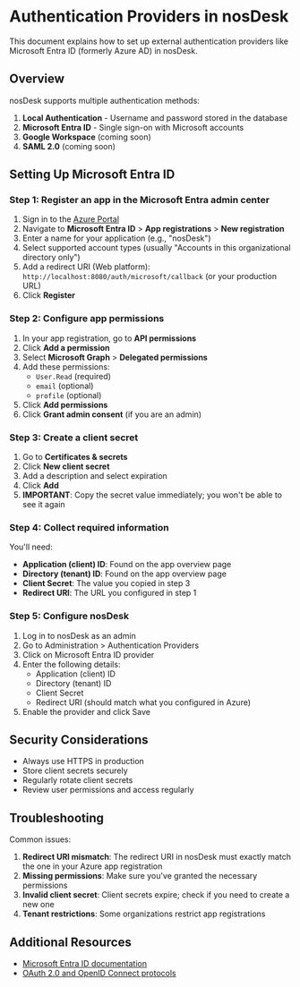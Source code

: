 # Authentication Providers in nosDesk

This document explains how to set up external authentication providers like Microsoft Entra ID (formerly Azure AD) in nosDesk.

## Overview

nosDesk supports multiple authentication methods:

1. **Local Authentication** - Username and password stored in the database
2. **Microsoft Entra ID** - Single sign-on with Microsoft accounts
3. **Google Workspace** (coming soon)
4. **SAML 2.0** (coming soon)

## Setting Up Microsoft Entra ID

### Step 1: Register an app in the Microsoft Entra admin center

1. Sign in to the [Azure Portal](https://portal.azure.com)
2. Navigate to **Microsoft Entra ID** > **App registrations** > **New registration**
3. Enter a name for your application (e.g., "nosDesk")
4. Select supported account types (usually "Accounts in this organizational directory only")
5. Add a redirect URI (Web platform): `http://localhost:8080/auth/microsoft/callback` (or your production URL)
6. Click **Register**

### Step 2: Configure app permissions

1. In your app registration, go to **API permissions**
2. Click **Add a permission**
3. Select **Microsoft Graph** > **Delegated permissions**
4. Add these permissions:
   - `User.Read` (required)
   - `email` (optional)
   - `profile` (optional)
5. Click **Add permissions**
6. Click **Grant admin consent** (if you are an admin)

### Step 3: Create a client secret

1. Go to **Certificates & secrets**
2. Click **New client secret**
3. Add a description and select expiration
4. Click **Add**
5. **IMPORTANT**: Copy the secret value immediately; you won't be able to see it again

### Step 4: Collect required information

You'll need:
- **Application (client) ID**: Found on the app overview page
- **Directory (tenant) ID**: Found on the app overview page
- **Client Secret**: The value you copied in step 3
- **Redirect URI**: The URL you configured in step 1

### Step 5: Configure nosDesk

1. Log in to nosDesk as an admin
2. Go to Administration > Authentication Providers
3. Click on Microsoft Entra ID provider
4. Enter the following details:
   - Application (client) ID
   - Directory (tenant) ID
   - Client Secret
   - Redirect URI (should match what you configured in Azure)
5. Enable the provider and click Save

## Security Considerations

- Always use HTTPS in production
- Store client secrets securely
- Regularly rotate client secrets
- Review user permissions and access regularly

## Troubleshooting

Common issues:

1. **Redirect URI mismatch**: The redirect URI in nosDesk must exactly match the one in your Azure app registration
2. **Missing permissions**: Make sure you've granted the necessary permissions
3. **Invalid client secret**: Client secrets expire; check if you need to create a new one
4. **Tenant restrictions**: Some organizations restrict app registrations

## Additional Resources

- [Microsoft Entra ID documentation](https://learn.microsoft.com/en-us/entra/identity/app-provisioning/user-provisioning)
- [OAuth 2.0 and OpenID Connect protocols](https://learn.microsoft.com/en-us/entra/identity/standards/index) 